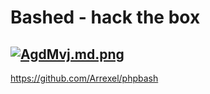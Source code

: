 # Bashed - hack the box

## [![AgdMvj.md.png](https://s2.ax1x.com/2019/04/03/AgdMvj.md.png)](https://imgchr.com/i/AgdMvj)
https://github.com/Arrexel/phpbash
